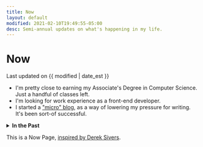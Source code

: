 ```yaml
---
title: Now
layout: default
modified: 2021-02-10T19:49:55-05:00
desc: Semi-annual updates on what's happening in my life.
---
```


<hgroup>

# Now
Last updated on {{ modified | date_est }}

</hgroup>

* I'm pretty close to earning my Associate's Degree in Computer Science. Just a handful of classes left.
* I'm looking for work experience as a front-end developer.
* I started a ["micro" blog](/c/micro), as a way of lowering my pressure for writing. It's been sort-of successful.

<details>
<summary><strong>In the Past</strong></summary>

**Fall 2020**
* I've given up on my writing goals. I'd like to focus on hobby-coding and school.
* I triage issues for [Eleventy](https://github.com/11ty/eleventy). GitHub notifications went from "pointless" to "overwhelming" rather quickly.
* We got a dog! His name is Wilson, and he looks like a matzo ball.

**Summer 2020**
* I'm trying to write more often.
* I'm taking French and Western History in College.
* I'm working at [Camp HASC](https://camphasc.org) this summer. Covid and everything.

**Spring 2020 (titled "Goals")**
* I'm trying to write an article every week
* I walk each day for about 10-15 minutes.
* This summer, I will be working as a lifeguard at [Camp HASC](https://camphasc.org)
</details>

This is a Now Page, [inspired by Derek Sivers](https://sive.rs/nowff).
